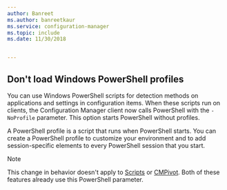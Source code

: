 ```yaml
---
author: Banreet
ms.author: banreetkaur
ms.service: configuration-manager
ms.topic: include
ms.date: 11/30/2018


---
```


## <a name="bkmk_noprofile"></a> Don't load Windows PowerShell profiles
<!--1359239-->
You can use Windows PowerShell scripts for detection methods on applications and settings in configuration items. When these scripts run on clients, the Configuration Manager client now calls PowerShell with the `-NoProfile` parameter. This option starts PowerShell without profiles. 

A PowerShell profile is a script that runs when PowerShell starts. You can create a PowerShell profile to customize your environment and to add session-specific elements to every PowerShell session that you start. 

> [!Note]  
> This change in behavior doesn't apply to [Scripts](../../../../apps/deploy-use/create-deploy-scripts.md) or [CMPivot](../../../servers/manage/cmpivot.md). Both of these features already use this PowerShell parameter.   


